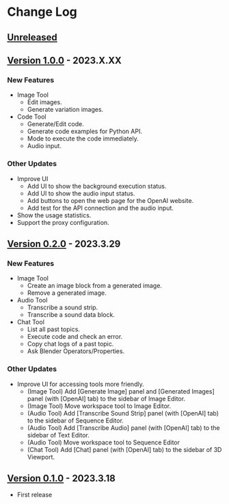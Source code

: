 <!-- markdownlint-disable MD024 -->

# Change Log

## [Unreleased](https://github.com/nutti/OpenAI-Bridge/compare/v0.2.0...main)

<!-- markdownlint-disable-next-line MD013 -->
## [Version 1.0.0](https://github.com/nutti/OpenAI-Bridge/compare/v0.2.0...v1.0.0) - 2023.X.XX

### New Features

* Image Tool
  * Edit images.
  * Generate variation images.
* Code Tool
  * Generate/Edit code.
  * Generate code examples for Python API.
  * Mode to execute the code immediately.
  * Audio input.

### Other Updates

* Improve UI
  * Add UI to show the background execution status.
  * Add UI to show the audio input status.
  * Add buttons to open the web page for the OpenAI website.
  * Add test for the API connection and the audio input.
* Show the usage statistics.
* Support the proxy configuration.

<!-- markdownlint-disable-next-line MD013 -->
## [Version 0.2.0](https://github.com/nutti/OpenAI-Bridge/compare/v0.1.0...v0.2.0) - 2023.3.29

### New Features

* Image Tool
  * Create an image block from a generated image.
  * Remove a generated image.
* Audio Tool
  * Transcribe a sound strip.
  * Transcribe a sound data block.
* Chat Tool
  * List all past topics.
  * Execute code and check an error.
  * Copy chat logs of a past topic.
  * Ask Blender Operators/Properties.

### Other Updates

* Improve UI for accessing tools more friendly.
  * (Image Tool) Add [Generate Image] panel and [Generated Images] panel (with
    [OpenAI] tab) to the sidebar of Image Editor.
  * (Image Tool) Move workspace tool to Image Editor.
  * (Audio Tool) Add [Transcribe Sound Strip] panel (with [OpenAI] tab) to the
    sidebar of Sequence Editor.
  * (Audio Tool) Add [Transcribe Audio] panel (with [OpenAI] tab) to the
    sidebar of Text Editor.
  * (Audio Tool) Move workspace tool to Sequence Editor
  * (Chat Tool) Add [Chat] panel (with [OpenAI] tab) to the sidebar of
    3D Viewport.

<!-- markdownlint-disable-next-line MD013 -->
## [Version 0.1.0](https://github.com/nutti/OpenAI-Bridge/compare/a8a4c9785ce166a1d77c060ea58b9b45ec4d4355...v0.1.0) - 2023.3.18

* First release
